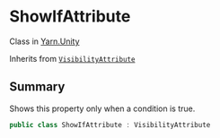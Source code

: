 # ShowIfAttribute

Class in [Yarn.Unity](/docs/api/csharp/yarn.unity.md)

Inherits from [`VisibilityAttribute`](/docs/api/csharp/yarn.unity.visibilityattribute.md)

## Summary


Shows this property only when a condition is true.


```csharp
public class ShowIfAttribute : VisibilityAttribute
```

